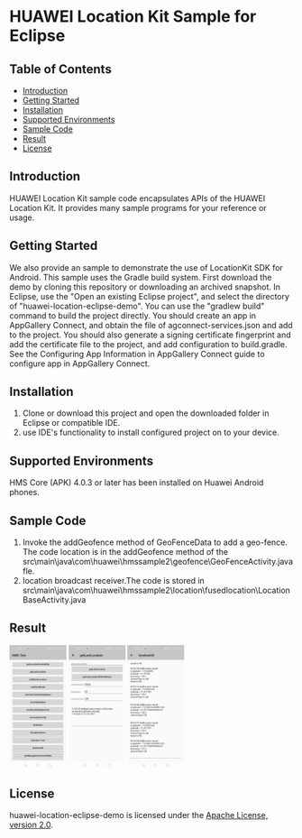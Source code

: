 #  HUAWEI Location Kit Sample for Eclipse


## Table of Contents

 * [Introduction](#introduction)
 * [Getting Started](#getting-started)
 * [Installation](#installation)
 * [Supported Environments](#supported-environments)
 * [Sample Code](#sample-code)
 * [Result](#result)
 * [License](#license)


## Introduction
HUAWEI Location Kit sample code encapsulates APIs of the HUAWEI Location Kit. It provides many sample programs for your reference or usage.

## Getting Started
We also provide an sample to demonstrate the use of LocationKit SDK for Android.
This sample uses the Gradle build system.
First download the demo by cloning this repository or downloading an archived snapshot.
In Eclipse, use the "Open an existing Eclipse project", and select the directory of "huawei-location-eclipse-demo".
You can use the "gradlew build" command to build the project directly.
You should create an app in AppGallery Connect, and obtain the file of agconnect-services.json and add to the project. You should also generate a signing certificate fingerprint and add the certificate file to the project, and add configuration to build.gradle. See the Configuring App Information in AppGallery Connect guide to configure app in AppGallery Connect.

## Installation

1. Clone or download this project and open the downloaded folder in Eclipse or compatible IDE.
2. use IDE's functionality to install configured project on to your device.

## Supported Environments
   HMS Core (APK) 4.0.3 or later has been installed on Huawei Android phones.

## Sample Code
1. Invoke the addGeofence method of GeoFenceData to add a geo-fence. The code location is in the addGeofence method of the  src\main\java\com\huawei\hmssample2\geofence\GeoFenceActivity.java fle.
2. location broadcast receiver.The code is stored in src\main\java\com\huawei\hmssample2\location\fusedlocation\LocationBaseActivity.java

## Result
<img src="images/home.jpg" width = 20% height = 20%>
<img src="images/locationgetlast.jpg" width = 20% height = 20%>
<img src="images/locationhd.jpg" width = 20% height = 20%>


##  License
huawei-location-eclipse-demo is licensed under the [Apache License, version 2.0](http://www.apache.org/licenses/LICENSE-2.0).
